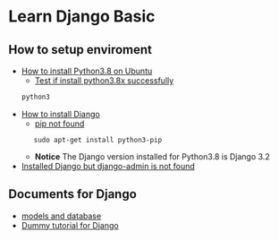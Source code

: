 # Learn Django Basic

## How to setup enviroment

- [How to install Python3.8 on Ubuntu](https://phoenixnap.com/kb/how-to-install-python-3-ubuntu)
  - [Test if install python3.8x successfully](https://askubuntu.com/questions/1144446/python-installed-in-ubuntu-but-python-command-not-found)
  ```sh
  python3
  ```
- [How to install Diango](https://docs.djangoproject.com/en/3.2/topics/install/#installing-official-release)
  - [pip not found](https://stackoverflow.com/questions/18363022/importerror-no-module-named-pip)
  ```sa
     sudo apt-get install python3-pip
  ```
  - **Notice** The Django version installed for Python3.8 is Django 3.2
- [Installed Django but django-admin is not found](https://stackoverflow.com/questions/48361731/installed-django-but-django-admin-is-not-found)

## Documents for Django

- [models and database](https://docs.djangoproject.com/en/3.2/topics/db/)
- [Dummy tutorial for Django](https://www.runoob.com/django/django-tutorial.html)
